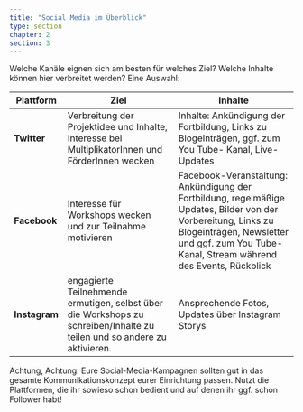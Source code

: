 ```yaml
---
title: "Social Media im Überblick"
type: section
chapter: 2
section: 3
---
```

Welche Kanäle eignen sich am besten für welches Ziel?
Welche Inhalte können hier verbreitet werden? Eine Auswahl:

<table>
	<thead>
	    <tr>
	      <th>Plattform</th>
	      <th>Ziel</th>
	 	  <th>Inhalte</th>
	    </tr>
	  </thead>
  <tbody>
      <td style="font-weight: bold;">Twitter</td>
      <td>Verbreitung der Projektidee und Inhalte, Interesse bei MultiplikatorInnen und FörderInnen wecken</td>
      <td>Inhalte: Ankündigung der Fortbildung, Links zu Blogeinträgen, ggf. zum You Tube- Kanal, Live-Updates</td>
    </tr>
    <tr>
      <td style="font-weight: bold;">Facebook</td>
      <td>Interesse für Workshops wecken und zur Teilnahme motivieren</td>
      <td>Facebook-Veranstaltung: Ankündigung der Fortbildung, regelmäßige Updates, Bilder von der Vorbereitung, Links zu Blogeinträgen, Newsletter und ggf. zum You Tube-Kanal, Stream während des Events, Rückblick</td>
    </tr>
   <tr>
      <td style="font-weight: bold;">Instagram</td>
      <td>engagierte Teilnehmende ermutigen, selbst über die Workshops zu schreiben/Inhalte zu teilen und so andere zu aktivieren.</td>
      <td>Ansprechende Fotos, Updates über Instagram Storys</td>
    </tr>
  </tbody>
</table>

Achtung, Achtung: Eure Social-Media-Kampagnen sollten gut in das gesamte Kommunikationskonzept
eurer Einrichtung passen. Nutzt die Plattformen, die ihr sowieso schon bedient und auf denen
ihr ggf. schon Follower habt!
